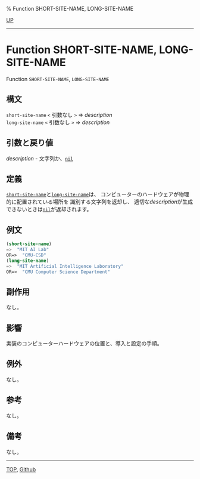 % Function SHORT-SITE-NAME, LONG-SITE-NAME

[UP](25.2.html)  

---

# Function **SHORT-SITE-NAME, LONG-SITE-NAME**


Function `SHORT-SITE-NAME`, `LONG-SITE-NAME`


## 構文

`short-site-name` `<` 引数なし `>` => *description*  
`long-site-name` `<` 引数なし `>` => *description*


## 引数と戻り値

*description* - 文字列か、[`nil`](5.3.nil-variable.html)


## 定義

[`short-site-name`](25.2.short-site-name.html)と[`long-site-name`](25.2.short-site-name.html)は、
コンピューターのハードウェアが物理的に配置されている場所を
識別する文字列を返却し、
適切な*description*が生成できないときは[`nil`](5.3.nil-variable.html)が返却されます。


## 例文

```lisp
(short-site-name)
=>  "MIT AI Lab"
OR=>  "CMU-CSD"
(long-site-name)
=>  "MIT Artificial Intelligence Laboratory"
OR=>  "CMU Computer Science Department"
```


## 副作用

なし。


## 影響

実装のコンピューターハードウェアの位置と、導入と設定の手順。


## 例外

なし。


## 参考

なし。


## 備考

なし。


---
[TOP](index.html),  [Github](https://github.com/nptcl/npt-japanese)

